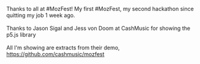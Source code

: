 Thanks to all at #MozFest! My first #MozFest, my second hackathon since quitting my job 1 week ago.
<br>
<br>
Thanks to Jason Sigal and Jess von Doom at CashMusic for showing the p5.js library
<br>
<br>
All I'm showing are extracts from their demo, https://github.com/cashmusic/mozfest
